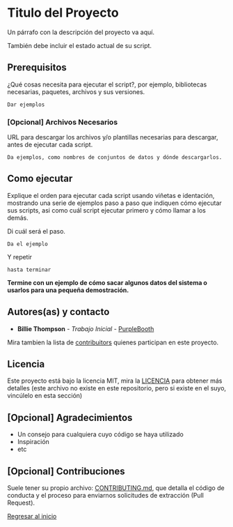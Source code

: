 # Titulo del Proyecto

Un párrafo con la descripción del proyecto va aquí.

También debe incluir el estado actual de su script.

## Prerequisitos

¿Qué cosas necesita para ejecutar el script?, por ejemplo, bibliotecas necesarias, paquetes, archivos y sus versiones.

```
Dar ejemplos
```

### [Opcional] Archivos Necesarios

URL para descargar los archivos y/o plantillas necesarias para descargar, antes de ejecutar cada script.

```
Da ejemplos, como nombres de conjuntos de datos y dónde descargarlos.
```

## Como ejecutar

Explique el orden para ejecutar cada script usando viñetas e identación, mostrando una serie de ejemplos paso a paso que indiquen cómo ejecutar sus scripts, asi como cuál script ejecutar primero y cómo llamar a los demás.

Di cuál será el paso.
```
Da el ejemplo
```

Y repetir
```
hasta terminar
```

**Termine con un ejemplo de cómo sacar algunos datos del sistema o usarlos para una pequeña demostración.**

## Autores(as) y contacto

* **Billie Thompson** - *Trabajo Inicial* - [PurpleBooth](https://github.com/PurpleBooth)

Mira tambien la lista de [contribuitors](https://github.com/PurpleBooth/whatismyip/graphs/contributors) quienes participan en este proyecto.

## Licencia

Este proyecto está bajo la licencia MIT, 
mira la [LICENCIA](https://mit-license.org/) 
para obtener más detalles (este archivo no existe en este repositorio, pero si existe en el suyo, vincúlelo en esta sección)


## [Opcional] Agradecimientos

* Un consejo para cualquiera cuyo código se haya utilizado
* Inspiración
* etc

## [Opcional] Contribuciones

Suele tener su propio archivo: [CONTRIBUTING.md](https://gist.github.com/PurpleBooth/b24679402957c63ec426), que detalla el código de conducta y el proceso para enviarnos solicitudes de extracción (Pull Request).

[Regresar al inicio](README.md)